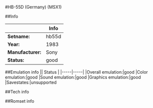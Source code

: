 #HB-55D (Germany) (MSX1)

##Info

||Info|
|-----|-----|
|**Setname:**|hb55d
|**Year:**|1983
|**Manufacturer:**|Sony
|**Status:**|good

##Emulation info
|| Status |
|-----|-----|
|Overall emulation:|good
|Color emulation:|good
|Sound emulation:|good
|Graphics emulation:|good
|Savestates:|unsupported

##Tech info

##Romset info

<!--- START OF EDITED COMMENT DO NOT TOUCH TEXT ABOVE-->
